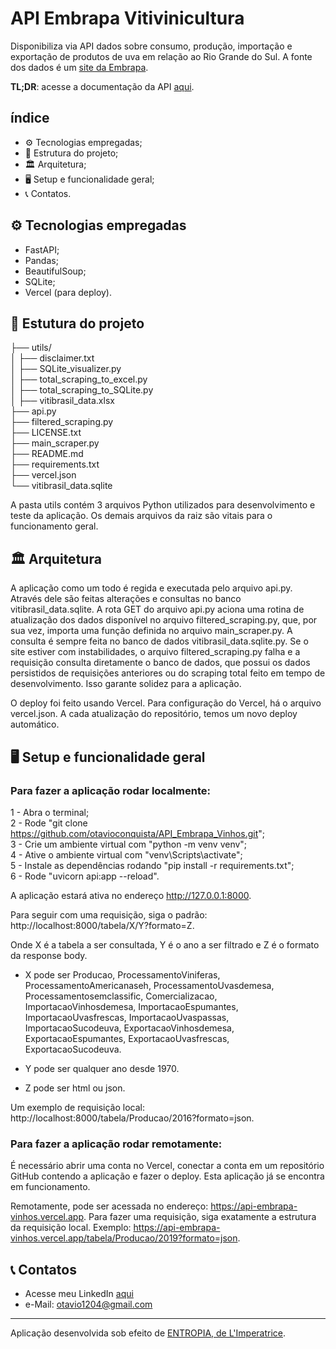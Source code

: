 # API Embrapa Vitivinicultura

Disponibiliza via API dados sobre consumo, produção, importação e exportação de produtos de uva em relação ao Rio Grande do Sul.
A fonte dos dados é um [site da Embrapa](http://vitibrasil.cnpuv.embrapa.br/).

**TL;DR**: acesse a documentação da API [aqui](https://api-embrapa-vinhos.vercel.app/docs). 

## índice

- ⚙️ Tecnologias empregadas;
- 📁 Estrutura do projeto;
- 🏛️ Arquitetura;
- 🖥️ Setup e funcionalidade geral;
- 📞 Contatos.

## ⚙️ Tecnologias empregadas

- FastAPI;
- Pandas;
- BeautifulSoup;
- SQLite;
- Vercel (para deploy).

## 📁 Estutura do projeto

├── utils/  
│   ├── disclaimer.txt  
│   ├── SQLite_visualizer.py  
│   ├── total_scraping_to_excel.py  
│   ├── total_scraping_to_SQLite.py  
│   ├── vitibrasil_data.xlsx  
├── api.py  
├── filtered_scraping.py  
├── LICENSE.txt  
├── main_scraper.py  
├── README.md  
├── requirements.txt  
├── vercel.json  
└── vitibrasil_data.sqlite  

A pasta utils contém 3 arquivos Python utilizados para desenvolvimento e teste da aplicação. Os demais arquivos da raiz são vitais para o funcionamento geral.

## 🏛️ Arquitetura

A aplicação como um todo é regida e executada pelo arquivo api.py. Através dele são feitas alterações e consultas no banco vitibrasil_data.sqlite. A rota GET do arquivo api.py aciona uma rotina de atualização dos dados disponível no arquivo filtered_scraping.py, que, por sua vez, importa uma função definida no arquivo main_scraper.py. A consulta é sempre feita no banco de dados vitibrasil_data.sqlite.py. Se o site estiver com instabilidades, o arquivo filtered_scraping.py falha e a requisição consulta diretamente o banco de dados, que possui os dados persistidos de requisições anteriores ou do scraping total feito em tempo de desenvolvimento. Isso garante solidez para a aplicação.

O deploy foi feito usando Vercel. Para configuração do Vercel, há o arquivo vercel.json. A cada atualização do repositório, temos um novo deploy automático.

## 🖥️ Setup e funcionalidade geral

### Para fazer a aplicação rodar localmente:

1 - Abra o terminal;  
2 - Rode "git clone https://github.com/otavioconquista/API_Embrapa_Vinhos.git";  
3 - Crie um ambiente virtual com "python -m venv venv";  
4 - Ative o ambiente virtual com "venv\Scripts\activate";  
5 - Instale as dependências rodando "pip install -r requirements.txt";  
6 - Rode "uvicorn api:app --reload".  

A aplicação estará ativa no endereço http://127.0.0.1:8000.

Para seguir com uma requisição, siga o padrão: http://localhost:8000/tabela/X/Y?formato=Z.

Onde X é a tabela a ser consultada, Y é o ano a ser filtrado e Z é o formato da response body.

- X pode ser Producao, ProcessamentoViniferas, ProcessamentoAmericanaseh, ProcessamentoUvasdemesa, Processamentosemclassific, Comercializacao, ImportacaoVinhosdemesa, ImportacaoEspumantes, ImportacaoUvasfrescas, ImportacaoUvaspassas, ImportacaoSucodeuva, ExportacaoVinhosdemesa, ExportacaoEspumantes, ExportacaoUvasfrescas, ExportacaoSucodeuva.

- Y pode ser qualquer ano desde 1970.

- Z pode ser html ou json.

Um exemplo de requisição local: http://localhost:8000/tabela/Producao/2016?formato=json.

### Para fazer a aplicação rodar remotamente:

É necessário abrir uma conta no Vercel, conectar a conta em um repositório GitHub contendo a aplicação e fazer o deploy. Esta aplicação já se encontra em funcionamento.

Remotamente, pode ser acessada no endereço: https://api-embrapa-vinhos.vercel.app. Para fazer uma requisição, siga exatamente a estrutura da requisição local. Exemplo: https://api-embrapa-vinhos.vercel.app/tabela/Producao/2019?formato=json.

## 📞 Contatos

- Acesse meu LinkedIn [aqui](https://www.linkedin.com/in/otavioconquista)
- e-Mail: otavio1204@gmail.com

---

Aplicação desenvolvida sob efeito de [ENTROPIA, de L'Imperatrice](https://open.spotify.com/track/7dzlMlXxwC2vhpKsfhM6S5?si=6d3a3c1fe5ca4fb4).